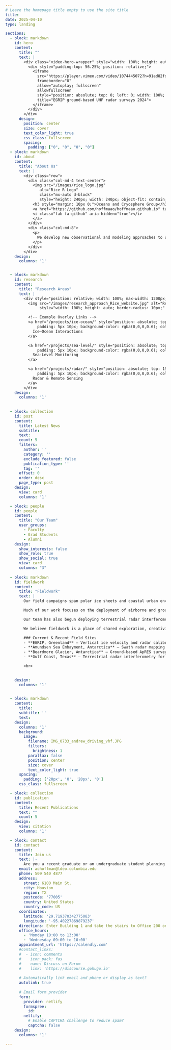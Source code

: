 ```yaml
---
# Leave the homepage title empty to use the site title
title:
date: 2025-04-10
type: landing

sections:
  - block: markdown
    id: hero
    content:
      title: ""
      text: |
        <div class="video-hero-wrapper" style="width: 100%; height: auto; overflow: hidden;">
          <div style="padding-top: 56.25%; position: relative;">
            <iframe
              src="https://player.vimeo.com/video/1074445072?h=91ad82fd50&autoplay=1&loop=1&muted=1&background=1"
              frameborder="0"
              allow="autoplay; fullscreen"
              allowfullscreen
              style="position: absolute; top: 0; left: 0; width: 100%; height: 100%;"
              title="EGRIP ground-based UHF radar surveys 2024">
            </iframe>
          </div>
        </div>
      design:
        position: center
        size: cover
        text_color_light: true
        css_class: fullscreen
        spacing:
          padding: ["0", "0", "0", "0"]
  - block: markdown
    id: about
    content:
      title: "About Us"
      text: |
        <div class="row">
          <div class="col-md-4 text-center">
            <img src="/images/rice_logo.jpg"
               alt="Rice R Logo"
               class="mx-auto d-block"
               style="height: 240px; width: 240px; object-fit: contain; border-radius: 100%; box-shadow: 0 2px 20px rgba(0,0,0,0.2); margin-bottom: 10px;" />
            <h3 style="margin: 10px 0;">Oceans and Cryosphere Group</h3>
            <a href="https://github.com/hoffmaao/hoffmaao.github.io" target="_blank" style="font-size: 1.5rem;">
            <i class="fab fa-github" aria-hidden="true"></i>
            </a>
          </div>
          <div class="col-md-8">
            <p>
              We develop new observational and modeling approaches to understand how ice sheets, oceans, and coastal systems evolve in a changing climate. Our research focuses on remote sensing of ice dynamics, radar imaging of englacial structure, and the use of geophysical observations to improve predictions of sea level rise and coastal vulnerability.
            </p>
          </div>
        </div>
    design:
      columns: '1'


  - block: markdown
    id: research
    content:
      title: "Research Areas"
      text: |
        <div style="position: relative; width: 100%; max-width: 1200px; margin: auto;">
          <img src="/images/research_approach_Rice_website.jpg" alt="Research overview diagram"
               style="width: 100%; height: auto; border-radius: 10px;" />

          <!-- Example Overlay Links -->
          <a href="/projects/ice-ocean/" style="position: absolute; top: 82%; left: 76%; transform: translate(-50%, -50%);
              padding: 5px 10px; background-color: rgba(0,0,0,0.6); color: white; text-decoration: none; border-radius: 6px;">
            Ice–Ocean Interactions
          </a>

          <a href="/projects/sea-level/" style="position: absolute; top: 4%; left: 65%; transform: translate(-50%, -50%);
              padding: 5px 10px; background-color: rgba(0,0,0,0.6); color: white; text-decoration: none; border-radius: 6px;">
            Sea-Level Monitoring
          </a>

          <a href="/projects/radar/" style="position: absolute; top: 15%; left: 6%; transform: translate(-50%, -50%);
              padding: 5px 10px; background-color: rgba(0,0,0,0.6); color: white; text-decoration: none; border-radius: 6px;">
            Radar & Remote Sensing
          </a>
        </div>
    design:
      columns: '1'
          
  
  - block: collection
    id: post
    content:
      title: Latest News
      subtitle:
      text:
      count: 5
      filters:
        author: ''
        category: ''
        exclude_featured: false
        publication_type: ''
        tag: ''
      offset: 0
      order: desc
      page_type: post
    design:
      view: card
      columns: '1'

  - block: people
    id: people
    content:
      title: "Our Team"
      user_groups:
        - Faculty
        - Grad Students
        - Alumni
    design:
      show_interests: false
      show_role: true
      show_social: true
      view: card
      columns: "3"
      
  - block: markdown
    id: fieldwork
    content:
      title: "Fieldwork"
      text: |
        Our field campaigns span polar ice sheets and coastal urban environments to investigate how ice, ocean, and infrastructure systems evolve in a changing climate.

        Much of our work focuses on the deployment of airborne and ground-basedradar systems to map englacial structure, measure vertical ice motion, and image subglacial topography near grounding lines. We work in remote regions of Antarctica and Greenland, including the margins of the ice sheet where ice interacts with the ocean.

        Our team has also begun deploying terrestrial radar interferometers, GNSS instruments, and satellite-linked sensors in coastal regions of the U.S. to monitor infrastructure stress, subsidence, and sea-level rise.

        We believe fieldwork is a place of shared exploration, creativity, and learning. Our group is committed to inclusive field practices and ensuring early-career researchers are supported as leaders in the field.

        ### Current & Recent Field Sites
        - **EGRIP, Greenland** – Vertical ice velocity and radar calibration
        - **Amundsen Sea Embayment, Antarctica** – Swath radar mapping of subglacial topography
        - **Beardmore Glacier, Antarctica** – Ground-based ApRES surveys and englacial reflectivity analysis
        - **Gulf Coast, Texas** – Terrestrial radar interferometry for dam and levee monitoring

        <br>

        
    design:
      columns: '1'

  
  - block: markdown
    content:
      title:
      subtitle: ''
      text:
    design:
      columns: '1'
      background:
        image: 
          filename: IMG_0733_andrew_driving_vhf.JPG
          filters:
            brightness: 1
          parallax: false
          position: center
          size: cover
          text_color_light: true
      spacing:
        padding: ['20px', '0', '20px', '0']
      css_class: fullscreen

  - block: collection
    id: publication
    content:
      title: Recent Publications
      text: ""
      count: 5
    design:
      view: citation
      columns: '1'

  - block: contact
    id: contact
    content:
      title: Join us
      text: |-
        Are you a recent graduate or an undergraduate student planning to apply to graduate school in the next couple of years? A graduate student or postdoc looking for postdoc opportunities? Someone who is super interested about polar oceanography, fundamental ice mechanics, or radioglaciology and interested in tackling these questions from observational, modeling, and theoretical perspectives? Reach out!
      email: aohoffman@ldeo.columbia.edu
      phone: 509 540 4877
      address:
        street: 6100 Main St.
        city: Houston
        region: TX
        postcode: '77005'
        country: United States
        country_code: US
      coordinates:
        latitude: '29.719370342775083'
        longitude: '-95.40227869879237'
      directions: Enter Building 1 and take the stairs to Office 200 on Floor 2
      office_hours:
        - 'Monday 10:00 to 13:00'
        - 'Wednesday 09:00 to 10:00'
      appointment_url: 'https://calendly.com'
      #contact_links:
      #  - icon: comments
      #    icon_pack: fas
      #    name: Discuss on Forum
      #    link: 'https://discourse.gohugo.io'
    
      # Automatically link email and phone or display as text?
      autolink: true
    
      # Email form provider
      form:
        provider: netlify
        formspree:
          id:
        netlify:
          # Enable CAPTCHA challenge to reduce spam?
          captcha: false
    design:
      columns: '1'

---
```

